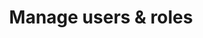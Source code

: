 ---
layout: full.html
algolia: true
title: Manage users & roles
description: Manage users & roles
order: 5100
---